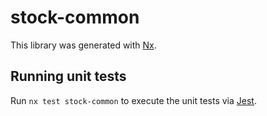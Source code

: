 # stock-common

This library was generated with [Nx](https://nx.dev).

## Running unit tests

Run `nx test stock-common` to execute the unit tests via [Jest](https://jestjs.io).
